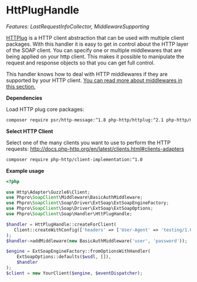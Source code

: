 # HttPlugHandle

*Features: LastRequestInfoCollector, MiddlewareSupporting*

[HTTPlug](http://httplug.io/) is a HTTP client abstraction that can be used with multiple client packages.
With this handler it is easy to get in control about the HTTP layer of the SOAP client.
You can specify one or multiple middlewares that are being applied on your http client.
This makes it possible to manipulate the request and response objects so that you can get full control.

This handler knows how to deal with HTTP middlewares if they are supported by your HTTP client.
[You can read more about middlewares in this section.](../middlewares.md)

**Dependencies**

Load HTTP plug core packages:

```sh
composer require psr/http-message:^1.8 php-http/httplug:^2.1 php-http/message-factory:^1.0 php-http/discovery:^1.7 php-http/message:^1.8 php-http/client-common:^2.1
```


**Select HTTP Client**

Select one of the many clients you want to use to perform the HTTP requests:
http://docs.php-http.org/en/latest/clients.html#clients-adapters

```sh
composer require php-http/client-implementation:^1.0
```

**Example usage**

```php
<?php

use Http\Adapter\Guzzle6\Client;
use Phpro\SoapClient\Middleware\BasicAuthMiddleware;
use Phpro\SoapClient\Soap\Driver\ExtSoap\ExtSoapEngineFactory;
use Phpro\SoapClient\Soap\Driver\ExtSoap\ExtSoapOptions;
use Phpro\SoapClient\Soap\Handler\HttPlugHandle;

$handler = HttPlugHandle::createForClient(
   Client::createWithConfig(['headers' => ['User-Agent' => 'testing/1.0']])
);
$handler->addMiddleware(new BasicAuthMiddleware('user', 'password'));

$engine = ExtSoapEngineFactory::fromOptionsWithHandler(
    ExtSoapOptions::defaults($wsdl, []),
    $handler
);
$client = new YourClient($engine, $eventDispatcher);
```
